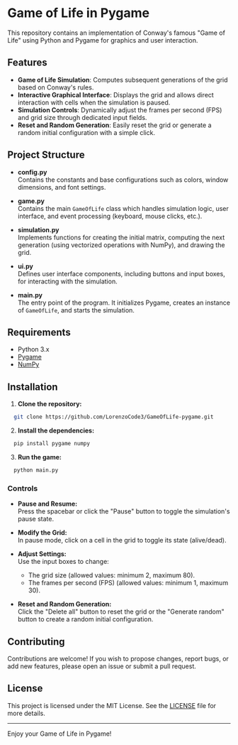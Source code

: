 # Game of Life in Pygame

This repository contains an implementation of Conway's famous "Game of Life" using Python and Pygame for graphics and user interaction.

## Features

- **Game of Life Simulation**: Computes subsequent generations of the grid based on Conway's rules.
- **Interactive Graphical Interface**: Displays the grid and allows direct interaction with cells when the simulation is paused.
- **Simulation Controls**: Dynamically adjust the frames per second (FPS) and grid size through dedicated input fields.
- **Reset and Random Generation**: Easily reset the grid or generate a random initial configuration with a simple click.

## Project Structure

- **config.py**  
  Contains the constants and base configurations such as colors, window dimensions, and font settings.

- **game.py**  
  Contains the main `GameOfLife` class which handles simulation logic, user interface, and event processing (keyboard, mouse clicks, etc.).

- **simulation.py**  
  Implements functions for creating the initial matrix, computing the next generation (using vectorized operations with NumPy), and drawing the grid.

- **ui.py**  
  Defines user interface components, including buttons and input boxes, for interacting with the simulation.

- **main.py**  
  The entry point of the program. It initializes Pygame, creates an instance of `GameOfLife`, and starts the simulation.

## Requirements

- Python 3.x
- [Pygame](https://www.pygame.org/news)
- [NumPy](https://numpy.org/)

## Installation

1. **Clone the repository:**

  ```bash
    git clone https://github.com/LorenzoCode3/GameOfLife-pygame.git
  ```

2. **Install the dependencies:**

  ```bash
    pip install pygame numpy
  ```

3. **Run the game:**

  ```bash
    python main.py
  ```

### Controls

- **Pause and Resume:**  
  Press the spacebar or click the "Pause" button to toggle the simulation's pause state.

- **Modify the Grid:**  
  In pause mode, click on a cell in the grid to toggle its state (alive/dead).

- **Adjust Settings:**  
  Use the input boxes to change:
  - The grid size (allowed values: minimum 2, maximum 80).
  - The frames per second (FPS) (allowed values: minimum 1, maximum 30).

- **Reset and Random Generation:**  
  Click the "Delete all" button to reset the grid or the "Generate random" button to create a random initial configuration.

## Contributing

Contributions are welcome! If you wish to propose changes, report bugs, or add new features, please open an issue or submit a pull request.

## License

This project is licensed under the MIT License. See the [LICENSE](LICENSE) file for more details.

---

Enjoy your Game of Life in Pygame!
